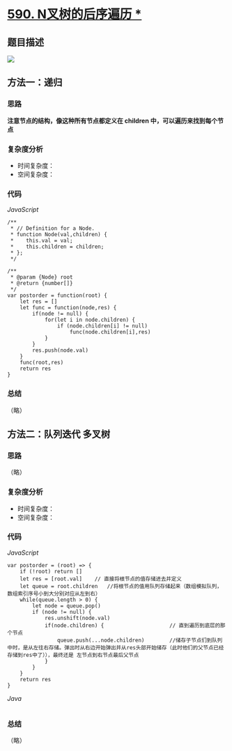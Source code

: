 # [590. N叉树的后序遍历 *](https://leetcode-cn.com/problems/n-ary-tree-postorder-traversal/)

## 题目描述

![](https://cdn.jsdelivr.net/gh/yummy-zc/image-warehouse/images/algorithmimage-20200815145418430.png)

## 方法一：**递归**

### 思路

**注意节点的结构，像这种所有节点都定义在 children 中，可以遍历来找到每个节点**

### 复杂度分析

- 时间复杂度：
- 空间复杂度：

### 代码

*JavaScript*

```JS
/**
 * // Definition for a Node.
 * function Node(val,children) {
 *    this.val = val;
 *    this.children = children;
 * };
 */

/**
 * @param {Node} root
 * @return {number[]}
 */
var postorder = function(root) {
    let res = []
    let func = function(node,res) {
		if(node != null) {
            for(let i in node.children) {
        		if (node.children[i] != null)
                    func(node.children[i],res)
            }
        }
        res.push(node.val)
    }
    func(root,res)
    return res
}
```

### **总结**

（略）

## 方法二：**队列迭代 多叉树**

### 思路

（略）

### 复杂度分析

- 时间复杂度：
- 空间复杂度：

### 代码

*JavaScript*

```JS
var postorder = (root) => {
    if (!root) return []
    let res = [root.val]	// 直接将根节点的值存储进去并定义
    let queue = root.children	//将根节点的值用队列存储起来（数组模拟队列，数组索引序号小到大分别对应从左到右）
    while(queue.length > 0) {
        let node = queue.pop()
        if (node != null) {
            res.unshift(node.val)
            if(node.children) {						// 直到遍历到底层的那个节点
                queue.push(...node.children)		//储存子节点们到队列中时，是从左往右存储。弹出时从右边开始弹出并从res头部开始储存（此时他们的父节点已经存储到res中了）），最终还是 左节点到右节点最后父节点
            }
        }
    }
    return res
}
```

*Java*

```Java

```

### **总结**

（略）